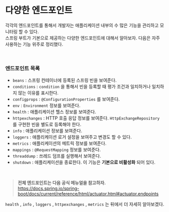 # 다양한 엔드포인트
각각의 엔드포인트를 통해서 개발자는 애플리케이션 내부의 수 많은 기능을 관리하고 모니터링 할 수 있다.<br>
스프링 부트가 기본으로 제공하는 다양한 엔드포인트에 대해서 알아보자. 다음은 자주 사용하는 기능 위주로 정리했다.

<br>

### 엔드포인트 목록
* ```beans``` : 스프링 컨테이너에 등록된 스프링 빈을 보여준다.
* ```conditions``` : ```condition``` 을 통해서 빈을 등록할 때 평가 조건과 일치하거나 일치하지 않는 이유를 표시한다.
* ```configprops``` : ```@ConfigurationProperties``` 를 보여준다.
* ```env``` : ```Environment``` 정보를 보여준다.
* ```health``` : 애플리케이션 헬스 정보를 보여준다.
* ```httpexchanges``` : HTTP 호출 응답 정보를 보여준다. ```HttpExchangeRepository``` 를 구현한 빈을 별도로 등록해야 한다.
* ```info``` : 애플리케이션 정보를 보여준다.
* ```loggers``` : 애플리케이션 로거 설정을 보여주고 변경도 할 수 있다.
* ```metrics``` : 애플리케이션의 메트릭 정보를 보여준다.
* ```mappings``` : ```@RequestMapping``` 정보를 보여준다.
* ```threaddump``` : 쓰레드 덤프를 실행해서 보여준다.
* ```shutdown``` : 애플리케이션을 종료한다. 이 기능은 **기본으로 비활성화** 되어 있다.

<br>

> **전체 엔드포인트는 다음 공식 메뉴얼을 참고하자.**<br>
> https://docs.spring.io/spring-boot/docs/current/reference/html/actuator.html#actuator.endpoints

```health``` , ```info``` , ```loggers``` , ```httpexchanges``` , ```metrics``` 는 뒤에서 더 자세히 알아보겠다.